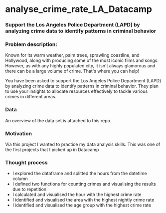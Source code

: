 # analyse_crime_rate_LA_Datacamp

### Support the Los Angeles Police Department (LAPD) by analyzing crime data to identify patterns in criminal behavior


### Problem description:
Known for its warm weather, palm trees, sprawling coastline, and Hollywood, along with producing some of the most iconic films and songs. However, as with any highly populated city, it isn't always glamorous and there can be a large volume of crime. That's where you can help!

You have been asked to support the Los Angeles Police Department (LAPD) by analyzing crime data to identify patterns in criminal behavior. They plan to use your insights to allocate resources effectively to tackle various crimes in different areas.


### Data 
An overview of the data set is attached to this repo.


### Motivation
Via this project I wanted to practice my data analysis skills. This was one of the first projects that I picked up in Datacamp
  

### Thought process
- I explored the dataframe and splitted the hours from the datetime column
- I defined two functions for counting crimes and visualising the results due to repetition
- I calculated and visualised the hour with the highest crime rate
- I identified and visualised the area with the highest nightly crime rate
- I identified and visualised the age group with the highest crime rate

